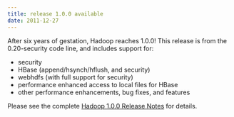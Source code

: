 ```yaml
---
title: release 1.0.0 available
date: 2011-12-27
---
```


After six years of gestation, Hadoop reaches 1.0.0! This release is from
the 0.20-security code line, and includes support for:

-   security
-   HBase (append/hsynch/hflush, and security)
-   webhdfs (with full support for security)
-   performance enhanced access to local files for HBase
-   other performance enhancements, bug fixes, and features

Please see the complete [Hadoop 1.0.0 Release
Notes](http://hadoop.apache.org/docs/r1.0.0/releasenotes.html) for
details.

